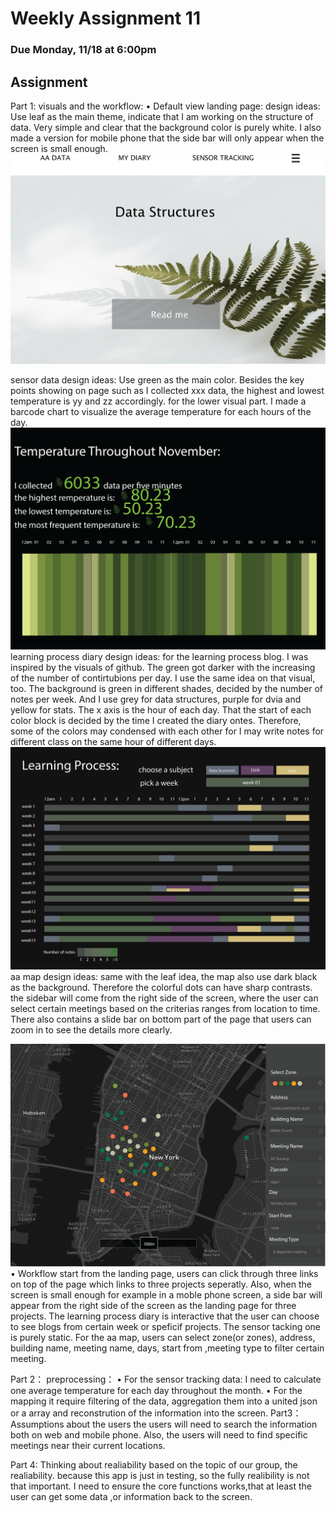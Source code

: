 # Weekly Assignment 11

### Due Monday, 11/18 at 6:00pm



## Assignment 

Part 1: visuals and the workflow:
•	Default view
landing page:
design ideas: 
Use leaf as the main theme, indicate that I am working on the structure of data. Very simple and clear that the background color is purely white.
I also made a version for mobile phone that the side bar will only appear when the screen is small enough.
![0](https://github.com/tongtongluu/PGDV5100_data-structures/blob/master/week11/0_landing%20page.png)

sensor data
design ideas:
Use green as the main color. Besides the key points showing on page such as I collected xxx data, the highest and lowest temperature is yy and zz accordingly.
for the lower visual part. I made a barcode chart to visualize the average temperature for each hours of the day.
![1](https://github.com/tongtongluu/PGDV5100_data-structures/blob/master/week11/1_sensor%20data.png)
learning process diary
design ideas:
for the learning process blog. I was inspired by the visuals of github. The green got darker with the increasing of the number of contirtubions per day.
I use the same idea on that visual, too. 
The background is green in different shades, decided by the number of notes per week. And I use grey for data structures, purple for dvia and yellow for stats.
The x axis is the hour of each day. That the start of each color block is decided by the time I created the diary ontes. 
Therefore, some of the colors may condensed with each other for I may write notes for different class on the same hour of different days.
![2](https://github.com/tongtongluu/PGDV5100_data-structures/blob/master/week11/2_learing%20diary%20page.png)
aa map
design ideas:
same with the leaf idea, the map also use dark black as the background. Therefore the colorful dots can have sharp contrasts. 
the sidebar will come from the right side of the screen, where the user can select certain meetings based on the criterias ranges from location to time.
There also contains a slide bar on bottom part of the page that users can zoom in to see the details more clearly.

![3](https://github.com/tongtongluu/PGDV5100_data-structures/blob/master/week11/3_aa%20pam%20page.png)
•	Workflow
start from the landing page, users can click through three links on top of the page which links to three projects seperatly. Also, when the screen is small enough 
for example in a moble phone screen, a side bar will appear from the right side of the screen as the landing page for three projects.
The learning process diary is interactive that the user can choose to see blogs from certain week or speficif projects.
The sensor tacking one is purely static.
For the aa map, users can select zone(or zones), address, building name, meeting name, 
days, start from ,meeting type to filter certain meeting.

Part 2： preprocessing：
•	For the sensor tracking data: 
I need to calculate one average temperature for each day throughout the month.
•	For the mapping
 it require filtering of the data, aggregation them into a united json or a array and reconstrution of the information into the screen. 
Part3：Assumptions about the users
the users will need to search the information both on web and mobile phone. Also, the users will need to find specific meetings near their current locations.

Part 4: Thinking about realiability
based on the topic of our group, the realiability.
because this app is just in testing, so the fully realibility is not that important. I need to ensure the core functions works,that at least the user can 
get some data ,or information back to the screen.
